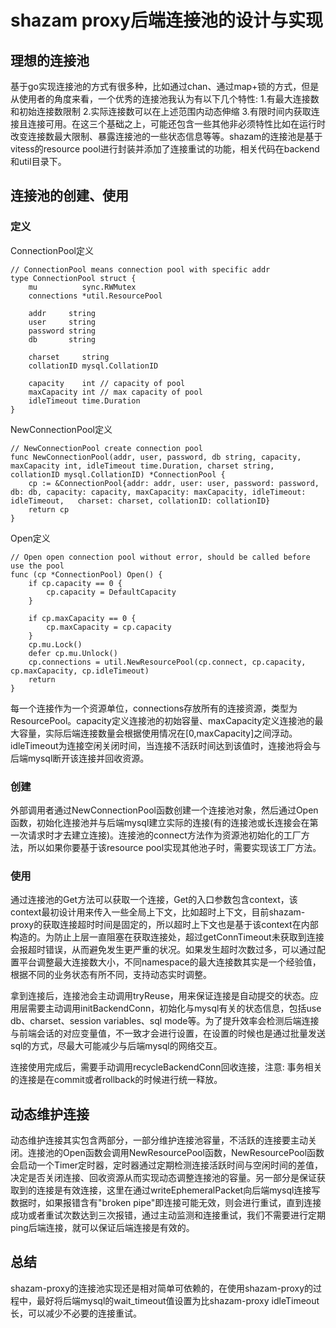 # shazam proxy后端连接池的设计与实现

## 理想的连接池

基于go实现连接池的方式有很多种，比如通过chan、通过map+锁的方式，但是从使用者的角度来看，一个优秀的连接池我认为有以下几个特性: 1.有最大连接数和初始连接数限制 2.实际连接数可以在上述范围内动态伸缩 3.有限时间内获取连接且连接可用。在这三个基础之上，可能还包含一些其他非必须特性比如在运行时改变连接数最大限制、暴露连接池的一些状态信息等等。shazam的连接池是基于vitess的resource pool进行封装并添加了连接重试的功能，相关代码在backend和util目录下。

## 连接池的创建、使用

### 定义

ConnectionPool定义

```golang
// ConnectionPool means connection pool with specific addr
type ConnectionPool struct {
    mu          sync.RWMutex
    connections *util.ResourcePool

    addr     string
    user     string
    password string
    db       string

    charset     string
    collationID mysql.CollationID

    capacity    int // capacity of pool
    maxCapacity int // max capacity of pool
    idleTimeout time.Duration
}
```

NewConnectionPool定义

```golang
// NewConnectionPool create connection pool
func NewConnectionPool(addr, user, password, db string, capacity, maxCapacity int, idleTimeout time.Duration, charset string, collationID mysql.CollationID) *ConnectionPool {
    cp := &ConnectionPool{addr: addr, user: user, password: password, db: db, capacity: capacity, maxCapacity: maxCapacity, idleTimeout: idleTimeout,   charset: charset, collationID: collationID}
    return cp
}
```

Open定义

```golang
// Open open connection pool without error, should be called before use the pool
func (cp *ConnectionPool) Open() {
    if cp.capacity == 0 {
        cp.capacity = DefaultCapacity
    }

    if cp.maxCapacity == 0 {
        cp.maxCapacity = cp.capacity
    }
    cp.mu.Lock()
    defer cp.mu.Unlock()
    cp.connections = util.NewResourcePool(cp.connect, cp.capacity, cp.maxCapacity, cp.idleTimeout)
    return
}
```

每一个连接作为一个资源单位，connections存放所有的连接资源，类型为ResourcePool。capacity定义连接池的初始容量、maxCapacity定义连接池的最大容量，实际后端连接数量会根据使用情况在[0,maxCapacity]之间浮动。idleTimeout为连接空闲关闭时间，当连接不活跃时间达到该值时，连接池将会与后端mysql断开该连接并回收资源。

### 创建

外部调用者通过NewConnectionPool函数创建一个连接池对象，然后通过Open函数，初始化连接池并与后端mysql建立实际的连接(有的连接池或长连接会在第一次请求时才去建立连接)。连接池的connect方法作为资源池初始化的工厂方法，所以如果你要基于该resource pool实现其他池子时，需要实现该工厂方法。

### 使用

通过连接池的Get方法可以获取一个连接，Get的入口参数包含context，该context最初设计用来传入一些全局上下文，比如超时上下文，目前shazam-proxy的获取连接超时时间是固定的，所以超时上下文也是基于该context在内部构造的。为防止上层一直阻塞在获取连接处，超过getConnTimeout未获取到连接会报超时错误，从而避免发生更严重的状况。如果发生超时次数过多，可以通过配置平台调整最大连接数大小，不同namespace的最大连接数其实是一个经验值，根据不同的业务状态有所不同，支持动态实时调整。

拿到连接后，连接池会主动调用tryReuse，用来保证连接是自动提交的状态。应用层需要主动调用initBackendConn，初始化与mysql有关的状态信息，包括use db、charset、session variables、sql mode等。为了提升效率会检测后端连接与前端会话的对应变量值，不一致才会进行设置，在设置的时候也是通过批量发送sql的方式，尽最大可能减少与后端mysql的网络交互。

连接使用完成后，需要手动调用recycleBackendConn回收连接，注意: 事务相关的连接是在commit或者rollback的时候进行统一释放。

## 动态维护连接

动态维护连接其实包含两部分，一部分维护连接池容量，不活跃的连接要主动关闭。连接池的Open函数会调用NewResourcePool函数，NewResourcePool函数会启动一个Timer定时器，定时器通过定期检测连接活跃时间与空闲时间的差值，决定是否关闭连接、回收资源从而实现动态调整连接池的容量。另一部分是保证获取到的连接是有效连接，这里在通过writeEphemeralPacket向后端mysql连接写数据时，如果报错含有"broken pipe"即连接可能无效，则会进行重试，直到连接成功或者重试次数达到三次报错，通过主动监测和连接重试，我们不需要进行定期ping后端连接，就可以保证后端连接是有效的。

## 总结

shazam-proxy的连接池实现还是相对简单可依赖的，在使用shazam-proxy的过程中，最好将后端mysql的wait_timeout值设置为比shazam-proxy idleTimeout长，可以减少不必要的连接重试。
